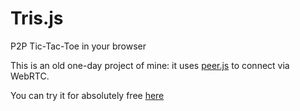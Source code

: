 # Tris.js
P2P Tic-Tac-Toe in your browser

This is an old one-day project of mine: it uses [peer.js](https://peerjs.com/) to connect via WebRTC.

You can try it for absolutely free [here](https://luca.corigliano.me/tris)